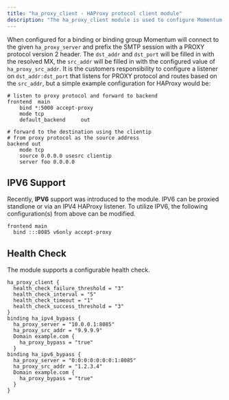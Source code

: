 ```yaml
---
title: "ha_proxy_client - HAProxy protocol client module"
description: "The ha_proxy_client module is used to configure Momentum to use HAProxy's PROXY protocol version 2 for outbound connections (see https://github.com/haproxy/haproxy/blob/master/doc/proxy-protocol.txt).  This can be leveraged in cases where your sending IPs are deployed on a different machine than the Momentum.
---
```


When configured for a binding or binding group Momentum will connect to the given `ha_proxy_server` and prefix the SMTP session with a PROXY protocol version 2 header.  The `dst_addr` and `dst_port` will be filled in with the resolved MX, the `src_addr` will be filled in with the configured value of `ha_proxy_src_addr`.  It is the customers responsibility to configure a listener on `dst_addr:dst_port` that listens for PROXY protocol and routes based on the `src_addr`, but a simple example configuration for HAProxy would be:

```
# listen to proxy protocol and forward to backend
frontend  main
    bind *:5000 accept-proxy
    mode tcp
    default_backend     out

# forward to the destination using the clientip
# from proxy protocol as the source address 
backend out
    mode tcp
    source 0.0.0.0 usesrc clientip
    server foo 0.0.0.0
``` 

## IPV6 Support

Recently, **IPV6** support was introduced to the module. IPV6 can be proxied standlone or via an IPV4 HAProxy listener. To utilize IPV6, the following configuration(s) from above can be modified. 

```
frontend main
  bind :::8085 v6only accept-proxy
``` 

## Health Check

The module supports a configurable health check.

<a name="modules.ha_proxy_client.example"></a> 

```
ha_proxy_client {
  health_check_failure_threshold = "3"
  health_check_interval = "5"
  health_check_timeout = "1"
  health_check_success_threshold = "3"
}
binding ha_ipv4_bypass {
  ha_proxy_server = "10.0.0.1:8085"
  ha_proxy_src_addr = "9.9.9.9"
  Domain example.com {
    ha_proxy_bypass = "true"
  }
binding ha_ipv6_bypass {
  ha_proxy_server = "0:0:0:0:0:0:0:1:8085"
  ha_proxy_src_addr = "1.2.3.4"
  Domain example.com {
    ha_proxy_bypass = "true"
  }
}
```
